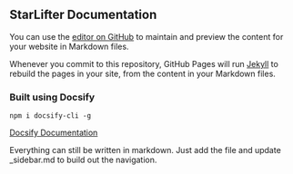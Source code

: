 ## StarLifter Documentation

You can use the [editor on GitHub](https://github.com/superstarlifter/doc/edit/main/README.md) to maintain and preview the content for your website in Markdown files.

Whenever you commit to this repository, GitHub Pages will run [Jekyll](https://jekyllrb.com/) to rebuild the pages in your site, from the content in your Markdown files.

### Built using Docsify

```npm i docsify-cli -g```

[Docsify Documentation](https://docsify.js.org/#/quickstart)

Everything can still be written in markdown. Just add the file and update _sidebar.md to build out the navigation.